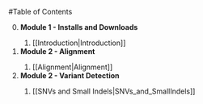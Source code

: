#Table of Contents
<ol start="0">
  <li><strong>Module 1 - Installs and Downloads</strong></li>
  <ol start="i">
    <li>[[Introduction|Introduction]]</li>
  </ol>
  <li><strong>Module 2 - Alignment</strong></li>
  <ol start="i">
    <li>[[Alignment|Alignment]]</li>
  </ol>
  <li><strong>Module 2 - Variant Detection</strong></li>
  <ol start="i">
    <li>[[SNVs and Small Indels|SNVs_and_SmallIndels]]</li>
  </ol>
</ol>
